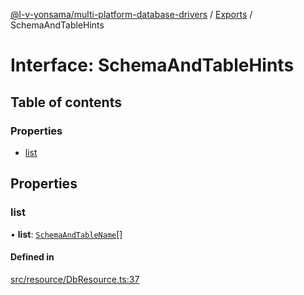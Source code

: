 [@l-v-yonsama/multi-platform-database-drivers](../README.md) / [Exports](../modules.md) / SchemaAndTableHints

# Interface: SchemaAndTableHints

## Table of contents

### Properties

- [list](SchemaAndTableHints.md#list)

## Properties

### list

• **list**: [`SchemaAndTableName`](SchemaAndTableName.md)[]

#### Defined in

[src/resource/DbResource.ts:37](https://github.com/l-v-yonsama/db-drivers/blob/1053741cda8cc80cfd60d64c697497cdf84c905e/src/resource/DbResource.ts#L37)

